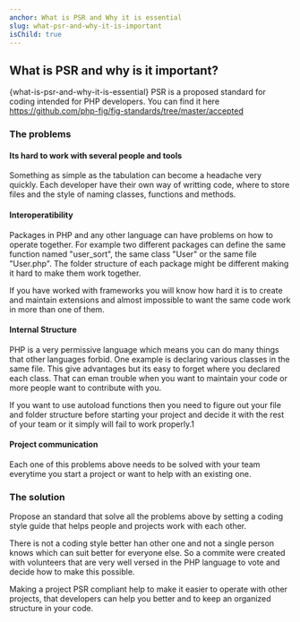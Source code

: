 ```yaml
---
anchor: What is PSR and Why it is essential
slug: what-psr-and-why-it-is-important
isChild: true
---
```

## What is PSR and why is it important?
{what-is-psr-and-why-it-is-essential}
PSR is a proposed standard for coding intended for PHP developers. You can find it here https://github.com/php-fig/fig-standards/tree/master/accepted

### The problems

#### Its hard to work with several people and tools

Something as simple as the tabulation can become a headache very quickly. Each developer have their own way of writting code, where to store files and the style of naming classes, functions and methods.

#### Interoperatibility

Packages in PHP and any other language can have problems on how to operate together. For example two different packages can define the same function named "user_sort", the same class "User" or the same file "User.php". The folder structure of each package might be different making it hard to make them work together.

If you have worked with frameworks you will know how hard it is to create and maintain extensions and almost impossible to want the same code work in more than one of them.

#### Internal Structure

PHP is a very permissive language which means you can do many things that other languages forbid. One example is declaring various classes in the same file. This give advantages but its easy to forget where you declared each class. That can eman trouble when you want to maintain your code or more people want to contribute with you.

If you want to use autoload functions then you need to figure out your file and folder structure before starting your project and decide it with the rest of your team or it simply will fail to work properly.1

#### Project communication

Each one of this problems above needs to be solved with your team everytime you start a project or want to help with an existing one.

### The solution

Propose an standard that solve all the problems above by setting a coding style guide that helps people and projects work with each other.

There is not a coding style better han other one and not a single person knows which can suit better for everyone else. So a commite were created with volunteers that are very well versed in the PHP language to vote and decide how to make this possible.

Making a project PSR compliant help to make it easier to operate with other projects, that developers can help you better and to keep an organized structure in your code.

